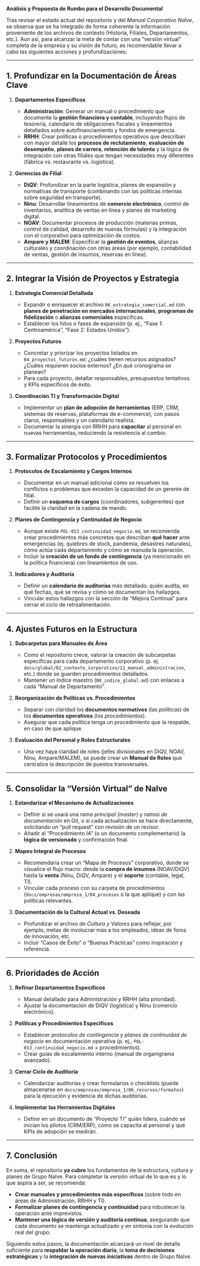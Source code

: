 **Análisis y Propuesta de Rumbo para el Desarrollo Documental**

Tras revisar el estado actual del repositorio y del *Manual Corporativo Nalve*, se observa que se ha integrado de forma coherente la información proveniente de los archivos de contexto (Historia, Filiales, Departamentos, etc.). Aun así, para alcanzar la meta de contar con una “versión virtual” completa de la empresa y su visión de futuro, es recomendable llevar a cabo las siguientes acciones y profundizaciones:

---

## 1. Profundizar en la Documentación de Áreas Clave

1. **Departamentos Específicos**  
   - **Administración**: Generar un manual o procedimiento que documente la **gestión financiera y contable**, incluyendo flujos de tesorería, calendario de obligaciones fiscales y lineamientos detallados sobre autofinanciamiento y fondos de emergencia.  
   - **RRHH**: Crear políticas o procedimientos operativos que describan con mayor detalle los **procesos de reclutamiento**, **evaluación de desempeño**, **planes de carrera**, **retención de talento** y la lógica de integración con otras filiales que tengan necesidades muy diferentes (fábrica vs. restaurante vs. logística).  

2. **Gerencias de Filial**  
   - **DiQV**: Profundizar en la parte logística, planes de expansión y normativas de transporte (combinando con las políticas internas sobre seguridad en transporte).  
   - **Ninu**: Desarrollar lineamientos de **comercio electrónico**, control de inventarios, analítica de ventas en línea y planes de marketing digital.  
   - **NOAV**: Documentar procesos de producción (materias primas, control de calidad, desarrollo de nuevas fórmulas) y la integración con el corporativo para optimización de costos.  
   - **Ampare y MALEM**: Especificar la **gestión de eventos**, alianzas culturales y coordinación con otras áreas (por ejemplo, contabilidad de ventas, gestión de insumos, reservas en línea).

---

## 2. Integrar la Visión de Proyectos y Estrategia

1. **Estrategia Comercial Detallada**  
   - Expandir o enriquecer el archivo `06_estrategia_comercial.md` con **planes de penetración en mercados internacionales**, **programas de fidelización** o **alianzas comerciales** específicas.  
   - Establecer los hitos o fases de expansión (p. ej., “Fase 1: Centroamérica”, “Fase 2: Estados Unidos”).  

2. **Proyectos Futuros**  
   - Concretar y priorizar los proyectos listados en `04_proyectos_futuros.md`: ¿cuáles tienen recursos asignados? ¿Cuáles requieren socios externos? ¿En qué cronograma se planean?  
   - Para cada proyecto, detallar responsables, presupuestos tentativos y KPIs específicos de éxito.

3. **Coordinación TI y Transformación Digital**  
   - Implementar un **plan de adopción de herramientas** (ERP, CRM, sistemas de reservas, plataformas de e-commerce), con pasos claros, responsables y un calendario realista.  
   - Documentar la sinergia con RRHH para **capacitar** al personal en nuevas herramientas, reduciendo la resistencia al cambio.

---

## 3. Formalizar Protocolos y Procedimientos

1. **Protocolos de Escalamiento y Cargos Internos**  
   - Documentar en un manual adicional cómo se resuelven los conflictos o problemas que exceden la capacidad de un gerente de filial.  
   - Definir un **esquema de cargos** (coordinadores, subgerentes) que facilite la claridad en la cadena de mando.

2. **Planes de Contingencia y Continuidad de Negocio**  
   - Aunque existe `POL-013_continuidad_negocio.md`, se recomienda crear procedimientos más concretos que describan **qué hacer** ante emergencias (ej. quiebres de stock, pandemia, desastres naturales), cómo actúa cada departamento y cómo se reanuda la operación.  
   - Incluir la **creación de un fondo de contingencia** (ya mencionado en la política financiera) con lineamientos de uso.

3. **Indicadores y Auditoría**  
   - Definir un **calendario de auditorías** más detallado: quién audita, en qué fechas, qué se revisa y cómo se documentan los hallazgos.  
   - Vincular estos hallazgos con la sección de “Mejora Continua” para cerrar el ciclo de retroalimentación.

---

## 4. Ajustes Futuros en la Estructura

1. **Subcarpetas para Manuales de Área**  
   - Como el repositorio crece, valorar la creación de subcarpetas específicas para cada departamento corporativo (p. ej. `docs/global/02_contexto_corporativo/11_manual_administracion`, etc.) donde se guarden procedimientos detallados.  
   - Mantener un índice maestro (`00_indice_global.md`) con enlaces a cada “Manual de Departamento”.

2. **Reorganización de Políticas vs. Procedimientos**  
   - Separar con claridad los **documentos normativos** (las *políticas*) de los **documentos operativos** (los *procedimientos*).  
   - Asegurar que cada política tenga un procedimiento que la respalde, en caso de que aplique.

3. **Evaluación del Personal y Roles Estructurales**  
   - Una vez haya claridad de roles (jefes divisionales en DiQV, NOAV, Ninu, Ampare/MALEM), se puede crear un **Manual de Roles** que centralice la descripción de puestos transversales.

---

## 5. Consolidar la “Versión Virtual” de Nalve

1. **Estandarizar el Mecanismo de Actualizaciones**  
   - Definir si se usará una *rama principal (master)* y *ramas de documentación* en Git, o si cada actualización se hace directamente, solicitando un “pull request” con revisión de un revisor.  
   - Añadir al “Procedimiento IA” (o un documento complementario) la **lógica de versionado** y confirmación final.

2. **Mapeo Integral de Procesos**  
   - Recomendaría crear un “Mapa de Procesos” corporativo, donde se visualice el flujo macro: desde la **compra de insumos** (NOAV/DiQV) hasta la **venta** (Ninu, DiQV, Ampare) y el **soporte** (contable, legal, TI).  
   - Vincular cada proceso con su carpeta de procedimientos (`docs/empresas/empresa_1/04_procesos` o la que aplique) y con las políticas relevantes.

3. **Documentación de la Cultural Actual vs. Deseada**  
   - Profundizar el archivo de *Cultura y Valores* para reflejar, por ejemplo, metas de involucrar más a los empleados, ideas de foros de innovación, etc.  
   - Incluir “Casos de Éxito” o “Buenas Prácticas” como inspiración y referencia.

---

## 6. Prioridades de Acción

1. **Refinar Departamentos Específicos**  
   - Manual detallado para Administración y RRHH (alta prioridad).  
   - Ajustar la documentación de DiQV (logística) y Ninu (comercio electrónico).

2. **Políticas y Procedimientos Específicos**  
   - Establecer *protocolos de contingencia* y *planes de continuidad de negocio* en documentación operativa (p. ej., `POL-013_continuidad_negocio.md` + procedimientos).  
   - Crear guías de escalamiento interno (manual de organigrama avanzado).

3. **Cerrar Ciclo de Auditoría**  
   - Calendarizar auditorías y crear formularios o checklists (puede almacenarse en `docs/empresas/empresa_1/06_recursos/formatos`) para la ejecución y evidencia de dichas auditorías.  

4. **Implementar las Herramientas Digitales**  
   - Definir en un documento de “Proyecto TI” quién lidera, cuándo se inician los pilotos (CRM/ERP), cómo se capacita al personal y qué KPIs de adopción se medirán.

---

## 7. Conclusión
En suma, el repositorio **ya cubre** los fundamentos de la estructura, cultura y planes de Grupo Nalve. Para completar la versión virtual de lo que es y lo que aspira a ser, se recomienda:

- **Crear manuales y procedimientos más específicos** (sobre todo en áreas de Administración, RRHH y TI).  
- **Formalizar planes de contingencia y continuidad** para robustecer la operación ante imprevistos.  
- **Mantener una lógica de versión y auditoría continua**, asegurando que cada documento se mantenga actualizado y en sintonía con la evolución real del grupo.

Siguiendo estos pasos, la documentación alcanzará un nivel de detalle suficiente para **respaldar la operación diaria**, la **toma de decisiones estratégicas** y la **integración de nuevas iniciativas** dentro de Grupo Nalve.